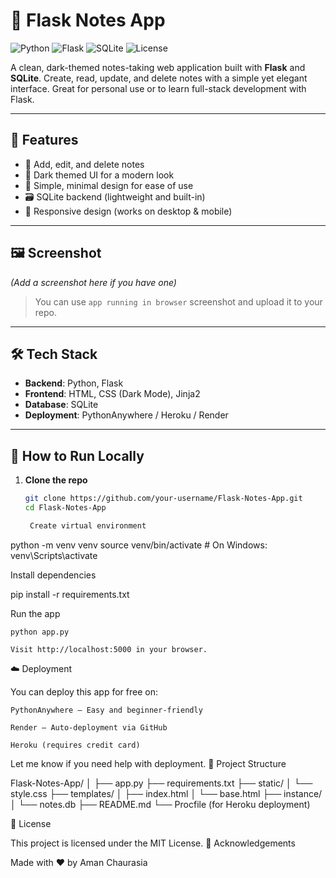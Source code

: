 # 📝 Flask Notes App

![Python](https://img.shields.io/badge/Python-3.x-blue?logo=python)
![Flask](https://img.shields.io/badge/Flask-Web%20Framework-000000?logo=flask)
![SQLite](https://img.shields.io/badge/SQLite-Database-07405e?logo=sqlite)
![License](https://img.shields.io/badge/License-MIT-green.svg)

A clean, dark-themed notes-taking web application built with **Flask** and **SQLite**. Create, read, update, and delete notes with a simple yet elegant interface. Great for personal use or to learn full-stack development with Flask.

---

## 🚀 Features

- 🔐 Add, edit, and delete notes
- 🌙 Dark themed UI for a modern look
- 🧠 Simple, minimal design for ease of use
- 🗃️ SQLite backend (lightweight and built-in)
- 📱 Responsive design (works on desktop & mobile)

---

## 🖼️ Screenshot

*(Add a screenshot here if you have one)*  
> You can use `app running in browser` screenshot and upload it to your repo.

---

## 🛠️ Tech Stack

- **Backend**: Python, Flask
- **Frontend**: HTML, CSS (Dark Mode), Jinja2
- **Database**: SQLite
- **Deployment**: PythonAnywhere / Heroku / Render

---

## 🧪 How to Run Locally

1. **Clone the repo**
   ```bash
   git clone https://github.com/your-username/Flask-Notes-App.git
   cd Flask-Notes-App

    Create virtual environment

python -m venv venv
source venv/bin/activate   # On Windows: venv\Scripts\activate

Install dependencies

pip install -r requirements.txt

Run the app

    python app.py

    Visit http://localhost:5000 in your browser.

☁️ Deployment

You can deploy this app for free on:

    PythonAnywhere – Easy and beginner-friendly

    Render – Auto-deployment via GitHub

    Heroku (requires credit card)

Let me know if you need help with deployment.
📂 Project Structure

Flask-Notes-App/
│
├── app.py
├── requirements.txt
├── static/
│   └── style.css
├── templates/
│   ├── index.html
│   └── base.html
├── instance/
│   └── notes.db
├── README.md
└── Procfile (for Heroku deployment)

📄 License

This project is licensed under the MIT License.
🙌 Acknowledgements

Made with ❤️ by Aman Chaurasia
